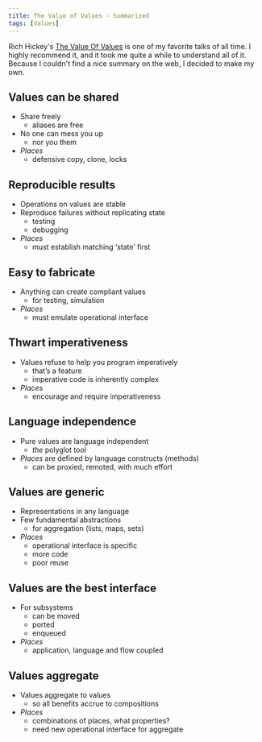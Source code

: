 ```yaml
---
title: The Value of Values - Summarized
tags: [Values]
---
```


Rich Hickey's [The Value Of Values](https://www.infoq.com/presentations/Value-Values) is one of my favorite talks of all time. I highly recommend it, and it took me quite a while to understand all of it. Because I couldn't find a nice summary on the web, I decided to make my own.

<!-- more -->

## Values can be shared
* Share freely
    * aliases are free
* No one can mess you up
    * nor you them
* _Places_
    * defensive copy, clone, locks

## Reproducible results
* Operations on values are stable
* Reproduce failures without replicating state
    * testing
    * debugging
* _Places_
    * must establish matching ‘state’ first

## Easy to fabricate
* Anything can create compliant values
    * for testing, simulation
* _Places_
    * must emulate operational interface

## Thwart imperativeness
* Values refuse to help you program imperatively
    * that’s a feature
    * imperative code is inherently complex
* _Places_
    * encourage and require imperativeness

## Language independence
* Pure values are language independent
    * _the_ polyglot tool
* _Places_ are defined by language constructs (methods)
    * can be proxied, remoted, with much effort

## Values are generic
* Representations in any language
* Few fundamental abstractions
    * for aggregation (lists, maps, sets)
* _Places_
    * operational interface is specific
    * more code
    * poor reuse

## Values are the best interface
* For subsystems
    * can be moved
    * ported
    * enqueued
* _Places_
    * application, language and flow coupled

## Values aggregate
* Values aggregate to values
    * so all benefits accrue to compositions
* _Places_
    * combinations of places, what properties?
    * need new operational interface for aggregate

<!--
## Conveyance

## Perception

## Reduced coordination

## Information systems


## Facts

## Decision making-->
